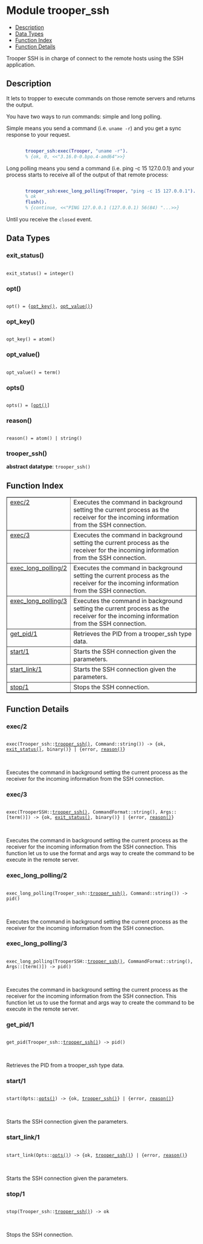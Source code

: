 

# Module trooper_ssh #
* [Description](#description)
* [Data Types](#types)
* [Function Index](#index)
* [Function Details](#functions)

Trooper SSH is in charge of connect to the remote hosts using the SSH
application.

<a name="description"></a>

## Description ##

It lets to tropper to execute commands on those remote
servers and returns the output.

You have two ways to run commands: simple and long polling.

Simple means you send a command (i.e. `uname -r`) and you get a sync
response to your request.

```erlang

       trooper_ssh:exec(Trooper, "uname -r").
       % {ok, 0, <<"3.16.0-0.bpo.4-amd64">>}
```

Long polling means you send a command (i.e. ping -c 15 127.0.0.1)
and your process starts to receive all of the output of that remote
process:

```erlang

       trooper_ssh:exec_long_polling(Trooper, "ping -c 15 127.0.0.1").
       % ok
       flush().
       % {continue, <<"PING 127.0.0.1 (127.0.0.1) 56(84) "...>>}
```

Until you receive the `closed` event.
<a name="types"></a>

## Data Types ##




### <a name="type-exit_status">exit_status()</a> ###


<pre><code>
exit_status() = integer()
</code></pre>




### <a name="type-opt">opt()</a> ###


<pre><code>
opt() = {<a href="#type-opt_key">opt_key()</a>, <a href="#type-opt_value">opt_value()</a>}
</code></pre>




### <a name="type-opt_key">opt_key()</a> ###


<pre><code>
opt_key() = atom()
</code></pre>




### <a name="type-opt_value">opt_value()</a> ###


<pre><code>
opt_value() = term()
</code></pre>




### <a name="type-opts">opts()</a> ###


<pre><code>
opts() = [<a href="#type-opt">opt()</a>]
</code></pre>




### <a name="type-reason">reason()</a> ###


<pre><code>
reason() = atom() | string()
</code></pre>




### <a name="type-trooper_ssh">trooper_ssh()</a> ###


__abstract datatype__: `trooper_ssh()`

<a name="index"></a>

## Function Index ##


<table width="100%" border="1" cellspacing="0" cellpadding="2" summary="function index"><tr><td valign="top"><a href="#exec-2">exec/2</a></td><td>Executes the command in background setting the current process as the
receiver for the incoming information from the SSH connection.</td></tr><tr><td valign="top"><a href="#exec-3">exec/3</a></td><td>Executes the command in background setting the current process as the
receiver for the incoming information from the SSH connection.</td></tr><tr><td valign="top"><a href="#exec_long_polling-2">exec_long_polling/2</a></td><td>Executes the command in background setting the current process as the
receiver for the incoming information from the SSH connection.</td></tr><tr><td valign="top"><a href="#exec_long_polling-3">exec_long_polling/3</a></td><td>Executes the command in background setting the current process as the
receiver for the incoming information from the SSH connection.</td></tr><tr><td valign="top"><a href="#get_pid-1">get_pid/1</a></td><td>Retrieves the PID from a trooper_ssh type data.</td></tr><tr><td valign="top"><a href="#start-1">start/1</a></td><td>Starts the SSH connection given the parameters.</td></tr><tr><td valign="top"><a href="#start_link-1">start_link/1</a></td><td>Starts the SSH connection given the parameters.</td></tr><tr><td valign="top"><a href="#stop-1">stop/1</a></td><td>Stops the SSH connection.</td></tr></table>


<a name="functions"></a>

## Function Details ##

<a name="exec-2"></a>

### exec/2 ###

<pre><code>
exec(Trooper_ssh::<a href="#type-trooper_ssh">trooper_ssh()</a>, Command::string()) -&gt; {ok, <a href="#type-exit_status">exit_status()</a>, binary()} | {error, <a href="#type-reason">reason()</a>}
</code></pre>
<br />

Executes the command in background setting the current process as the
receiver for the incoming information from the SSH connection.

<a name="exec-3"></a>

### exec/3 ###

<pre><code>
exec(TrooperSSH::<a href="#type-trooper_ssh">trooper_ssh()</a>, CommandFormat::string(), Args::[term()]) -&gt; {ok, <a href="#type-exit_status">exit_status()</a>, binary()} | {error, <a href="#type-reason">reason()</a>}
</code></pre>
<br />

Executes the command in background setting the current process as the
receiver for the incoming information from the SSH connection.
This function let us to use the format and args way to create the
command to be execute in the remote server.

<a name="exec_long_polling-2"></a>

### exec_long_polling/2 ###

<pre><code>
exec_long_polling(Trooper_ssh::<a href="#type-trooper_ssh">trooper_ssh()</a>, Command::string()) -&gt; pid()
</code></pre>
<br />

Executes the command in background setting the current process as the
receiver for the incoming information from the SSH connection.

<a name="exec_long_polling-3"></a>

### exec_long_polling/3 ###

<pre><code>
exec_long_polling(TrooperSSH::<a href="#type-trooper_ssh">trooper_ssh()</a>, CommandFormat::string(), Args::[term()]) -&gt; pid()
</code></pre>
<br />

Executes the command in background setting the current process as the
receiver for the incoming information from the SSH connection.
This function let us to use the format and args way to create the
command to be execute in the remote server.

<a name="get_pid-1"></a>

### get_pid/1 ###

<pre><code>
get_pid(Trooper_ssh::<a href="#type-trooper_ssh">trooper_ssh()</a>) -&gt; pid()
</code></pre>
<br />

Retrieves the PID from a trooper_ssh type data.

<a name="start-1"></a>

### start/1 ###

<pre><code>
start(Opts::<a href="#type-opts">opts()</a>) -&gt; {ok, <a href="#type-trooper_ssh">trooper_ssh()</a>} | {error, <a href="#type-reason">reason()</a>}
</code></pre>
<br />

Starts the SSH connection given the parameters.

<a name="start_link-1"></a>

### start_link/1 ###

<pre><code>
start_link(Opts::<a href="#type-opts">opts()</a>) -&gt; {ok, <a href="#type-trooper_ssh">trooper_ssh()</a>} | {error, <a href="#type-reason">reason()</a>}
</code></pre>
<br />

Starts the SSH connection given the parameters.

<a name="stop-1"></a>

### stop/1 ###

<pre><code>
stop(Trooper_ssh::<a href="#type-trooper_ssh">trooper_ssh()</a>) -&gt; ok
</code></pre>
<br />

Stops the SSH connection.

